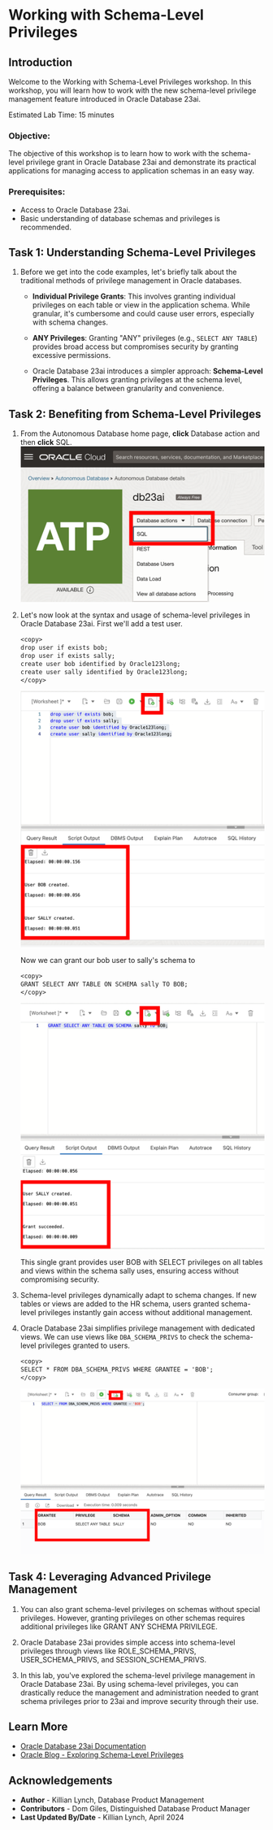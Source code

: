 # Working with Schema-Level Privileges

## Introduction

Welcome to the Working with Schema-Level Privileges workshop. In this workshop, you will learn how to work with the new schema-level privilege management feature introduced in Oracle Database 23ai. 

Estimated Lab Time: 15 minutes

### Objective:
The objective of this workshop is to learn how to work with the schema-level privilege grant in Oracle Database 23ai and demonstrate its practical applications for managing access to application schemas in an easy way. 

### Prerequisites:
- Access to Oracle Database 23ai.
- Basic understanding of database schemas and privileges is recommended.

## Task 1: Understanding Schema-Level Privileges

1. Before we get into the code examples, let's briefly talk about the traditional methods of privilege management in Oracle databases.

    * **Individual Privilege Grants**: This involves granting individual privileges on each table or view in the application schema. While granular, it's cumbersome and could cause user errors, especially with schema changes.

    * **ANY Privileges**: Granting "ANY" privileges (e.g., `SELECT ANY TABLE`) provides broad access but compromises security by granting excessive permissions.

    * Oracle Database 23ai introduces a simpler approach: **Schema-Level Privileges**. This allows granting privileges at the schema level, offering a balance between granularity and convenience.

## Task 2: Benefiting from Schema-Level Privileges

1. From the Autonomous Database home page, **click** Database action and then **click** SQL.
    ![click SQL](images/im1.png " ")

2. Let's now look at the syntax and usage of schema-level privileges in Oracle Database 23ai. First we'll add a test user.

    ```
    <copy>
    drop user if exists bob;
    drop user if exists sally;
    create user bob identified by Oracle123long;
    create user sally identified by Oracle123long;
    </copy>
    ```
    ![click SQL](images/im2.png " ")

    Now we can grant our bob user to sally's schema to 

    ```
    <copy>
    GRANT SELECT ANY TABLE ON SCHEMA sally TO BOB;
    </copy>
    ```
    ![click SQL](images/im3.png " ")


    This single grant provides user BOB with SELECT privileges on all tables and views within the schema sally uses, ensuring access without compromising security.

3. Schema-level privileges dynamically adapt to schema changes. If new tables or views are added to the HR schema, users granted schema-level privileges instantly gain access without additional management.

4. Oracle Database 23ai simplifies privilege management with dedicated views. We can use views like `DBA_SCHEMA_PRIVS` to check the schema-level privileges granted to users.

    ```
    <copy>
    SELECT * FROM DBA_SCHEMA_PRIVS WHERE GRANTEE = 'BOB';
    </copy>
    ```
    ![click SQL](images/im4.png " ")


## Task 4: Leveraging Advanced Privilege Management

1. You can also grant schema-level privileges on schemas without special privileges. However, granting privileges on other schemas requires additional privileges like GRANT ANY SCHEMA PRIVILEGE.

2. Oracle Database 23ai provides simple access into schema-level privileges through views like ROLE\_SCHEMA\_PRIVS, USER\_SCHEMA\_PRIVS, and SESSION\_SCHEMA\_PRIVS.

3. In this lab, you've explored the schema-level privilege management in Oracle Database 23ai. By using schema-level privileges, you can drastically reduce the management and administration needed to grant schema privileges prior to 23ai and improve security through their use.

## Learn More

- [Oracle Database 23ai Documentation](https://docs.oracle.com/en/database/oracle/oracle-database/index.html)
- [Oracle Blog - Exploring Schema-Level Privileges](https://blogs.oracle.com/cloudsecurity/post/schemalevel-privilege-grants-with-database-23c)

## Acknowledgements
* **Author** - Killian Lynch, Database Product Management
* **Contributors** - Dom Giles, Distinguished Database Product Manager
* **Last Updated By/Date** - Killian Lynch, April 2024
